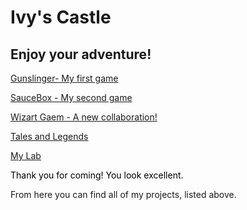 # Ivy's Castle

## Enjoy your adventure!
[Gunslinger- My first game](https://whcampbell.github.io/Gunslinger/)

[SauceBox - My second game](https://whcampbell.github.io/SauceBox/)

[Wizart Gaem - A new collaboration!](https://whcampbell.github.io/Wizart-Log/)

[Tales and Legends](https://whcampbell.github.io/Stories/)

[My Lab](https://whcampbell.github.io/Ivys-Laboratory/)

<html>
  <body id="body"/>
  <p style="color: black">
  Thank you for coming! You look excellent. <br>

  From here you can find all of my projects, listed above. <br>
  <br>
  <p>
  <script src="color.js"/>
<html>
<img src="./My_Castle.png"/>



